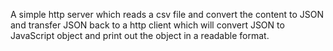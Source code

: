 A simple http server which reads a csv file and convert the content to JSON and transfer JSON back to a http client which will convert JSON to JavaScript object and print out the object in a readable format.
